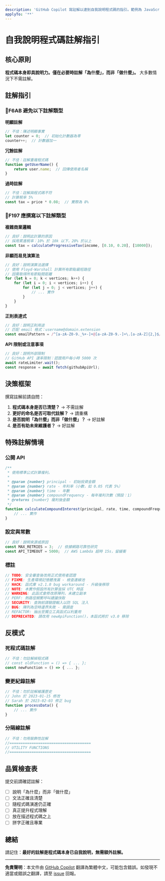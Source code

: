 ```yaml
---
description: 'GitHub Copilot 寫註解以達到自我說明程式碼的指引。範例為 JavaScript，但適用於所有支援註解的語言。'
applyTo: '**'
---
```


# 自我說明程式碼註解指引

## 核心原則
**程式碼本身即具說明力。僅在必要時註解「為什麼」，而非「做什麼」。**
大多數情況下不需註解。

## 註解指引

### F6AB 避免以下註解類型

**明顯註解**
```javascript
// 不佳：陳述明顯事實
let counter = 0;  // 初始化計數器為零
counter++;  // 計數器加一
```

**冗餘註解**
```javascript
// 不佳：註解重複程式碼
function getUserName() {
    return user.name;  // 回傳使用者名稱
}
```

**過時註解**
```javascript
// 不佳：註解與程式碼不符
// 計算稅率 5%
const tax = price * 0.08;  // 實際為 8%
```

### F197 應撰寫以下註解類型

**複雜商業邏輯**
```javascript
// 良好：說明此計算的原因
// 採用累進稅率：10% 於 10k 以下，20% 於以上
const tax = calculateProgressiveTax(income, [0.10, 0.20], [10000]);
```

**非顯而易見演算法**
```javascript
// 良好：說明演算法選擇
// 使用 Floyd-Warshall 計算所有節點最短路徑
// 因需取得所有節點間距離
for (let k = 0; k < vertices; k++) {
    for (let i = 0; i < vertices; i++) {
        for (let j = 0; j < vertices; j++) {
            // ... 實作
        }
    }
}
```

**正則表達式**
```javascript
// 良好：說明正則用途
// 匹配 email 格式：username@domain.extension
const emailPattern = /^[a-zA-Z0-9._%+-]+@[a-zA-Z0-9.-]+\.[a-zA-Z]{2,}$/;
```

**API 限制或注意事項**
```javascript
// 良好：說明外部限制
// GitHub API 速率限制：認證用戶每小時 5000 次
await rateLimiter.wait();
const response = await fetch(githubApiUrl);
```

## 決策框架

撰寫註解前請自問：
1. **程式碼本身是否已清楚？** → 不需註解
2. **更好的命名是否可取代註解？** → 請重構
3. **是否說明「為什麼」而非「做什麼」？** → 好註解
4. **是否有助未來維護者？** → 好註解

## 特殊註解情境

### 公開 API
```javascript
/**
 * 使用標準公式計算複利。
 * 
 * @param {number} principal - 初始投資金額
 * @param {number} rate - 年利率（小數，如 0.05 代表 5%）
 * @param {number} time - 年數
 * @param {number} compoundFrequency - 每年複利次數（預設：1）
 * @returns {number} 複利後金額
 */
function calculateCompoundInterest(principal, rate, time, compoundFrequency = 1) {
    // ... 實作
}
```

### 設定與常數
```javascript
// 良好：說明來源或原因
const MAX_RETRIES = 3;  // 依據網路可靠性研究
const API_TIMEOUT = 5000;  // AWS Lambda 超時 15s，留緩衝
```

### 標註
```javascript
// TODO: 安全審查後改用正式使用者認證
// FIXME: 生產環境記憶體洩漏 - 檢查連線池
// HACK: 函式庫 v2.1.0 bug workaround - 升級後移除
// NOTE: 本實作假設所有計算皆採 UTC 時區
// WARNING: 此函式會修改原陣列，未建立副本
// PERF: 熱路徑頻繁呼叫建議快取
// SECURITY: 查詢前請驗證輸入以防 SQL 注入
// BUG: 陣列為空時邊界失敗 - 需調查
// REFACTOR: 抽出至獨立工具函式以利重用
// DEPRECATED: 請改用 newApiFunction()，本函式將於 v3.0 移除
```

## 反模式

### 死程式碼註解
```javascript
// 不佳：勿註解掉程式碼
// const oldFunction = () => { ... };
const newFunction = () => { ... };
```

### 變更紀錄註解
```javascript
// 不佳：勿於註解維護歷史
// John 於 2023-01-15 修改
// Sarah 於 2023-02-03 修正 bug
function processData() {
    // ... 實作
}
```

### 分隔線註解
```javascript
// 不佳：勿用裝飾性註解
//=====================================
// UTILITY FUNCTIONS
//=====================================
```

## 品質檢查表

提交前請確認註解：
- [ ] 說明「為什麼」而非「做什麼」
- [ ] 文法正確且清楚
- [ ] 隨程式碼演進仍正確
- [ ] 真正提升程式理解
- [ ] 放在描述程式碼之上
- [ ] 拼字正確且專業

## 總結

請記住：**最好的註解是程式碼本身已自我說明，無需額外註解。**

---

**免責聲明**：本文件由 [GitHub Copilot](https://docs.github.com/copilot/about-github-copilot/what-is-github-copilot) 翻譯為繁體中文，可能包含錯誤。如發現不適當或錯誤之翻譯，請至 [issue](../../issues) 回報。
